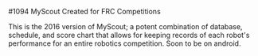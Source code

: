 #1094 MyScout
Created for FRC Competitions

This is the 2016 version of MyScout; a potent combination of database, schedule, and score chart that allows for keeping records of each robot's performance for an entire robotics competition. Soon to be on android.
